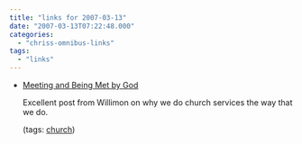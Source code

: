 ```yaml
---
title: "links for 2007-03-13"
date: "2007-03-13T07:22:48.000"
categories: 
  - "chriss-omnibus-links"
tags: 
  - "links"
---
```


- [Meeting and Being Met by God](http://willimon.blogspot.com/2007/03/meeting-and-being-met-by-god.html)
    
    Excellent post from Willimon on why we do church services the way that we do.
    
    (tags: [church](http://del.icio.us/hubbsc/church))
